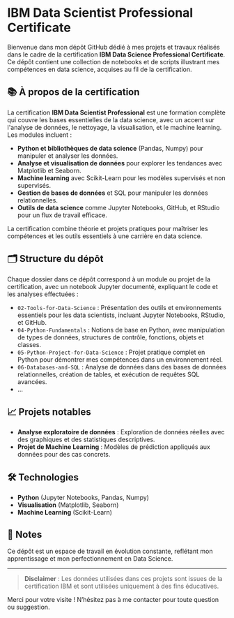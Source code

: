 # IBM Data Scientist Professional Certificate

Bienvenue dans mon dépôt GitHub dédié à mes projets et travaux réalisés dans le cadre de la certification **IBM Data Science Professional Certificate**. Ce dépôt contient une collection de notebooks et de scripts illustrant mes compétences en data science, acquises au fil de la certification.

## 📚 À propos de la certification

La certification **IBM Data Scientist Professional** est une formation complète qui couvre les bases essentielles de la data science, avec un accent sur l'analyse de données, le nettoyage, la visualisation, et le machine learning. Les modules incluent :

- **Python et bibliothèques de data science** (Pandas, Numpy) pour manipuler et analyser les données.
- **Analyse et visualisation de données** pour explorer les tendances avec Matplotlib et Seaborn.
- **Machine learning** avec Scikit-Learn pour les modèles supervisés et non supervisés.
- **Gestion de bases de données** et SQL pour manipuler les données relationnelles.
- **Outils de data science** comme Jupyter Notebooks, GitHub, et RStudio pour un flux de travail efficace.

La certification combine théorie et projets pratiques pour maîtriser les compétences et les outils essentiels à une carrière en data science.

## 🗂 Structure du dépôt

Chaque dossier dans ce dépôt correspond à un module ou projet de la certification, avec un notebook Jupyter documenté, expliquant le code et les analyses effectuées :

- `02-Tools-for-Data-Science` : Présentation des outils et environnements essentiels pour les data scientists, incluant Jupyter Notebooks, RStudio, et GitHub.
- `04-Python-Fundamentals` : Notions de base en Python, avec manipulation de types de données, structures de contrôle, fonctions, objets et classes.
- `05-Python-Project-for-Data-Science` : Projet pratique complet en Python pour démontrer mes compétences dans un environnement réel.
- `06-Databases-and-SQL` : Analyse de données dans des bases de données relationnelles, création de tables, et exécution de requêtes SQL avancées.
- ...

## 📈 Projets notables

- **Analyse exploratoire de données** : Exploration de données réelles avec des graphiques et des statistiques descriptives.
- **Projet de Machine Learning** : Modèles de prédiction appliqués aux données pour des cas concrets.

## 🛠 Technologies

- **Python** (Jupyter Notebooks, Pandas, Numpy)
- **Visualisation** (Matplotlib, Seaborn)
- **Machine Learning** (Scikit-Learn)

## 📝 Notes

Ce dépôt est un espace de travail en évolution constante, reflétant mon apprentissage et mon perfectionnement en Data Science.

---

> **Disclaimer** : Les données utilisées dans ces projets sont issues de la certification IBM et sont utilisées uniquement à des fins éducatives.

Merci pour votre visite ! N’hésitez pas à me contacter pour toute question ou suggestion.
